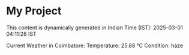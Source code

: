 # My Project

This content is dynamically generated in Indian Time (IST): 2025-03-01 04:11:28 IST


Current Weather in Coimbatore:
Temperature: 25.88 °C
Condition: haze
